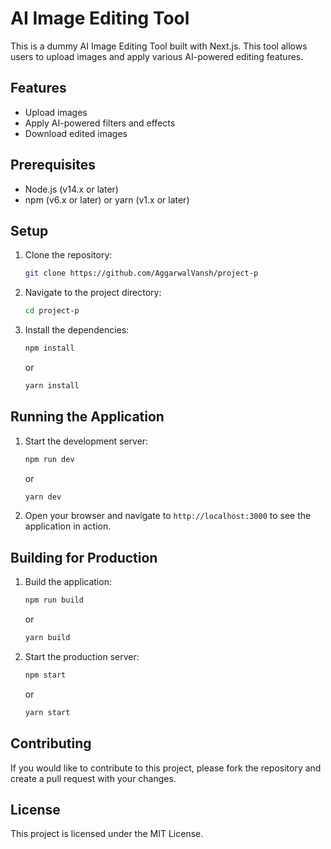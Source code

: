 # AI Image Editing Tool

This is a dummy AI Image Editing Tool built with Next.js. This tool allows users to upload images and apply various AI-powered editing features.

## Features

- Upload images
- Apply AI-powered filters and effects
- Download edited images

## Prerequisites

- Node.js (v14.x or later)
- npm (v6.x or later) or yarn (v1.x or later)

## Setup

1. Clone the repository:
    ```bash
    git clone https://github.com/AggarwalVansh/project-p
    ```
2. Navigate to the project directory:
    ```bash
    cd project-p
    ```
3. Install the dependencies:
    ```bash
    npm install
    ```
    or
    ```bash
    yarn install
    ```

## Running the Application

1. Start the development server:
    ```bash
    npm run dev
    ```
    or
    ```bash
    yarn dev
    ```
2. Open your browser and navigate to `http://localhost:3000` to see the application in action.

## Building for Production

1. Build the application:
    ```bash
    npm run build
    ```
    or
    ```bash
    yarn build
    ```
2. Start the production server:
    ```bash
    npm start
    ```
    or
    ```bash
    yarn start
    ```

## Contributing

If you would like to contribute to this project, please fork the repository and create a pull request with your changes.

## License

This project is licensed under the MIT License.